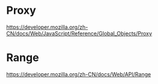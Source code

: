 # Proxy

https://developer.mozilla.org/zh-CN/docs/Web/JavaScript/Reference/Global_Objects/Proxy

# Range

https://developer.mozilla.org/zh-CN/docs/Web/API/Range
